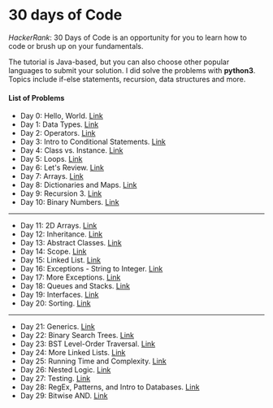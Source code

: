 # 30 days of Code
*HackerRank*: 30 Days of Code is an opportunity for you to learn how to code or brush up on your fundamentals.

The tutorial is Java-based, but you can also choose other popular languages to submit your solution. I did solve the problems with **python3**. 
Topics include if-else statements, recursion, data structures and more.

#### List of Problems

- Day 0: Hello, World. [Link](https://www.hackerrank.com/challenges/30-hello-world/problem)
- Day 1: Data Types. [Link](https://www.hackerrank.com/challenges/30-data-types/problem)
- Day 2: Operators. [Link](https://www.hackerrank.com/challenges/30-operators/problem)
- Day 3: Intro to Conditional Statements. [Link](https://www.hackerrank.com/challenges/30-conditional-statements/problem)
- Day 4: Class vs. Instance. [Link](https://www.hackerrank.com/challenges/30-class-vs-instance/problem)
- Day 5: Loops. [Link](https://www.hackerrank.com/challenges/30-loops/problem)
- Day 6: Let's Review. [Link](https://www.hackerrank.com/challenges/30-review-loop/problem)
- Day 7: Arrays. [Link](https://www.hackerrank.com/challenges/30-arrays/problem)
- Day 8: Dictionaries and Maps. [Link](https://www.hackerrank.com/challenges/30-dictionaries-and-maps/problem)
- Day 9: Recursion 3. [Link](https://www.hackerrank.com/challenges/30-recursion/problem)
- Day 10: Binary Numbers. [Link](https://www.hackerrank.com/challenges/30-binary-numbers/problem)
-----------------------------------------------------------------------------------------------------------------
- Day 11: 2D Arrays. [Link](https://www.hackerrank.com/challenges/30-2d-arrays/problem)
- Day 12: Inheritance. [Link](https://www.hackerrank.com/challenges/30-inheritance/problem)
- Day 13: Abstract Classes. [Link](https://www.hackerrank.com/challenges/30-abstract-classes/problem)
- Day 14: Scope. [Link](https://www.hackerrank.com/challenges/30-scope/problem)
- Day 15: Linked List. [Link](https://www.hackerrank.com/challenges/30-linked-list/problem)
- Day 16: Exceptions - String to Integer. [Link](https://www.hackerrank.com/challenges/30-exceptions-string-to-integer/problem)
- Day 17: More Exceptions. [Link](https://www.hackerrank.com/challenges/30-more-exceptions/problem)
- Day 18: Queues and Stacks. [Link](https://www.hackerrank.com/challenges/30-queues-stacks/problem)
- Day 19: Interfaces. [Link](https://www.hackerrank.com/challenges/30-interfaces/problem)
- Day 20: Sorting. [Link](https://www.hackerrank.com/challenges/30-sorting/problem)
------------------------------------------------------------------------------------------------------------------
- Day 21: Generics. [Link](https://www.hackerrank.com/challenges/30-generics/problem)
- Day 22: Binary Search Trees. [Link](https://www.hackerrank.com/challenges/30-binary-search-trees/problem)
- Day 23: BST Level-Order Traversal. [Link](https://www.hackerrank.com/challenges/30-binary-trees/problem)
- Day 24: More Linked Lists. [Link](https://www.hackerrank.com/challenges/30-linked-list-deletion/problem)
- Day 25: Running Time and Complexity. [Link](https://www.hackerrank.com/challenges/30-running-time-and-complexity/problem)
- Day 26: Nested Logic. [Link](https://www.hackerrank.com/challenges/30-nested-logic/problem)
- Day 27: Testing. [Link](https://www.hackerrank.com/challenges/30-testing/problem)
- Day 28: RegEx, Patterns, and Intro to Databases. [Link](https://www.hackerrank.com/challenges/30-regex-patterns/problem)
- Day 29: Bitwise AND. [Link](https://www.hackerrank.com/challenges/30-bitwise-and/problem)
